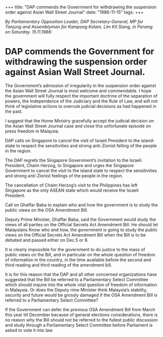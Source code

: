 +++ 
title: "DAP commends the Government for withdrawing the suspension order against Asian Wall Street Journal"
date: "1986-11-15"
tags:
+++

_By Parliamentary Opposition Leader, DAP Secretary-General, MP for Tanjung and Assemblyman for Kampong Kolam, Lim Kit Siang, in Penang on Saturday. 15.11.1986:_

# DAP commends the Government for withdrawing the suspension order against Asian Wall Street Journal.

The Government’s admission of irregularity in the suspension order against the Asian Wall  Street Journal is most welcome and commendable. I hope the government will fully respect the important doctrine of the separation of powers, the Independence of the Judiciary and the Rule of Law, and will not think of legislative actions to overrule judicial decisions as had happened in the past.</u>

I suggest that the Home Ministry gracefully accept the judicial decision on the Asian Wall Street Journal case and close this unfortunate episode on press freedom in Malaysia.

DAP calls on Singapore to cancel the visit of Israeli President to the island-state to respect the sensitivities and strong anti-Zionist felling of the people in the region.

The DAP regrets the Singapore Government’s invitation to the Israeli President, Chaim Herzog, to Singapore and urges the Singapore Government to cancel the visit to the island state to respect the sensitivities and strong anti-Zionist feelings of the people in the region.

The cancellation of Chaim Herzog’s visit to the Philippines has left Singapore as the only ASEAN state which would receive the Israeli President.

Call on Ghaffar Baba to explain who and how the government is to study the public views on the OSA Amendment Bill.

Deputy Prime Minister, Ghaffar Baba, said the Government would study the views of all parties on the Official Secrets Act Amendment Bill. He should let Malaysians Know who and how, the government is going to study the public views on the Official Secrets Act Amendment Bill when the Bill is to be debated and passed either on Dec.5 or 8.

It is clearly impossible for the government to do justice to the mass of public views on the Bill, and in particular on the whole question of freedom of information in the country, in the time available before the second and third reading and third reading of the amendment bill.

It is for this reason that the DAP and all other concerned organizations have suggested that the Bill be referred to a Parliamentary Select Committee which should inquire into the whole vital question of freedom of information in Malaysia. Or does the Deputy rime Minister think Malaysia’s stability, security and future would be grossly damaged if the OSA Amendment Bill is referred to a Parliamentary Select Committee?

If the Government can defer the previous OSA Amendment Bill from March this year till December because of general elections considerations, there is no reason why the Bill should not be referred to the fullest public discussion and study through a Parliamentary Select Committee before Parliament is asked to vote it into law.
 
